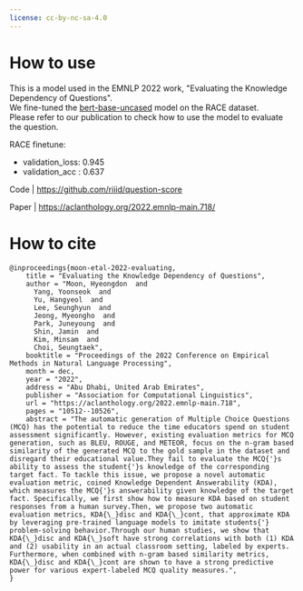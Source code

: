 ```yaml
---
license: cc-by-nc-sa-4.0
---
```


# How to use

This is a model used in the EMNLP 2022 work, "Evaluating the Knowledge Dependency of Questions". <br>
We fine-tuned the [bert-base-uncased](https://huggingface.co/bert-base-uncased) model on the RACE dataset. <br>
Please refer to our publication to check how to use the model to evaluate the question.


RACE finetune: 
- validation_loss: 0.945
- validation_acc : 0.637

Code | https://github.com/riiid/question-score

Paper | https://aclanthology.org/2022.emnlp-main.718/

# How to cite
```
@inproceedings{moon-etal-2022-evaluating,
    title = "Evaluating the Knowledge Dependency of Questions",
    author = "Moon, Hyeongdon  and
      Yang, Yoonseok  and
      Yu, Hangyeol  and
      Lee, Seunghyun  and
      Jeong, Myeongho  and
      Park, Juneyoung  and
      Shin, Jamin  and
      Kim, Minsam  and
      Choi, Seungtaek",
    booktitle = "Proceedings of the 2022 Conference on Empirical Methods in Natural Language Processing",
    month = dec,
    year = "2022",
    address = "Abu Dhabi, United Arab Emirates",
    publisher = "Association for Computational Linguistics",
    url = "https://aclanthology.org/2022.emnlp-main.718",
    pages = "10512--10526",
    abstract = "The automatic generation of Multiple Choice Questions (MCQ) has the potential to reduce the time educators spend on student assessment significantly. However, existing evaluation metrics for MCQ generation, such as BLEU, ROUGE, and METEOR, focus on the n-gram based similarity of the generated MCQ to the gold sample in the dataset and disregard their educational value.They fail to evaluate the MCQ{'}s ability to assess the student{'}s knowledge of the corresponding target fact. To tackle this issue, we propose a novel automatic evaluation metric, coined Knowledge Dependent Answerability (KDA), which measures the MCQ{'}s answerability given knowledge of the target fact. Specifically, we first show how to measure KDA based on student responses from a human survey.Then, we propose two automatic evaluation metrics, KDA{\_}disc and KDA{\_}cont, that approximate KDA by leveraging pre-trained language models to imitate students{'} problem-solving behavior.Through our human studies, we show that KDA{\_}disc and KDA{\_}soft have strong correlations with both (1) KDA and (2) usability in an actual classroom setting, labeled by experts. Furthermore, when combined with n-gram based similarity metrics, KDA{\_}disc and KDA{\_}cont are shown to have a strong predictive power for various expert-labeled MCQ quality measures.",
}

```